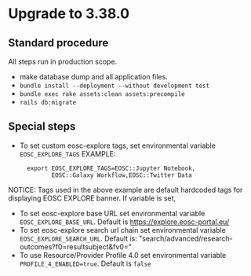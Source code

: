 # Upgrade to 3.38.0

## Standard procedure

All steps run in production scope.

- make database dump and all application files.
- `bundle install --deployment --without development test`
- `bundle exec rake assets:clean assets:precompile`
- `rails db:migrate`

## Special steps

- To set custom eosc-explore tags,
  set environmental variable `EOSC_EXPLORE_TAGS`
  EXAMPLE:

  ```shell
    export EOSC_EXPLORE_TAGS=EOSC::Jupyter Notebook,
           EOSC::Galaxy Workflow,EOSC::Twitter Data
  ```

NOTICE:
Tags used in the above example are default hardcoded tags
for displaying EOSC EXPLORE banner.
If variable is set,

- To set eosc-explore base URL set environmental
  variable `EOSC_EXPLORE_BASE_URL`. Default is <https://explore.eosc-portal.eu/>
- To set eosc-explore search url chain set environmental
  variable `EOSC_EXPLORE_SEARCH_URL`.
  Default is: "search/advanced/research-outcomes?f0=resultsubject&fv0="
- To use Resource/Provider Profile 4.0 set environmental
  variable `PROFILE_4_ENABLED=true`. Default is `false`
